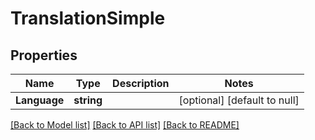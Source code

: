 # TranslationSimple

## Properties
Name | Type | Description | Notes
------------ | ------------- | ------------- | -------------
**Language** | **string** |  | [optional] [default to null]

[[Back to Model list]](../README.md#documentation-for-models) [[Back to API list]](../README.md#documentation-for-api-endpoints) [[Back to README]](../README.md)

